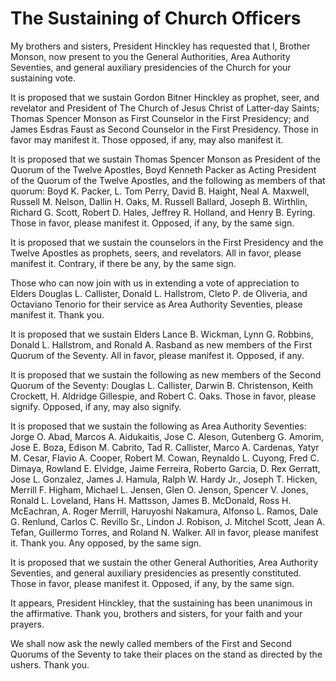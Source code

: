 # The Sustaining of Church Officers

My brothers and sisters, President Hinckley has requested that I, Brother
Monson, now present to you the General Authorities, Area Authority Seventies,
and general auxiliary presidencies of the Church for your sustaining vote.

It is proposed that we sustain Gordon Bitner Hinckley as prophet, seer, and
revelator and President of The Church of Jesus Christ of Latter-day Saints;
Thomas Spencer Monson as First Counselor in the First Presidency; and James
Esdras Faust as Second Counselor in the First Presidency. Those in favor may
manifest it. Those opposed, if any, may also manifest it.

It is proposed that we sustain Thomas Spencer Monson as President of the
Quorum of the Twelve Apostles, Boyd Kenneth Packer as Acting President of the
Quorum of the Twelve Apostles, and the following as members of that quorum:
Boyd K. Packer, L. Tom Perry, David B. Haight, Neal A. Maxwell, Russell M.
Nelson, Dallin H. Oaks, M. Russell Ballard, Joseph B. Wirthlin, Richard G.
Scott, Robert D. Hales, Jeffrey R. Holland, and Henry B. Eyring. Those in
favor, please manifest it. Opposed, if any, by the same sign.

It is proposed that we sustain the counselors in the First Presidency and the
Twelve Apostles as prophets, seers, and revelators. All in favor, please
manifest it. Contrary, if there be any, by the same sign.

Those who can now join with us in extending a vote of appreciation to Elders
Douglas L. Callister, Donald L. Hallstrom, Cleto P. de Oliveria, and Octaviano
Tenorio for their service as Area Authority Seventies, please manifest it.
Thank you.

It is proposed that we sustain Elders Lance B. Wickman, Lynn G. Robbins,
Donald L. Hallstrom, and Ronald A. Rasband as new members of the First Quorum
of the Seventy. All in favor, please manifest it. Opposed, if any.

It is proposed that we sustain the following as new members of the Second
Quorum of the Seventy: Douglas L. Callister, Darwin B. Christenson, Keith
Crockett, H. Aldridge Gillespie, and Robert C. Oaks. Those in favor, please
signify. Opposed, if any, may also signify.

It is proposed that we sustain the following as Area Authority Seventies:
Jorge O. Abad, Marcos A. Aidukaitis, Jose C. Aleson, Gutenberg G. Amorim, Jose
E. Boza, Edison M. Cabrito, Tad R. Callister, Marco A. Cardenas, Yatyr M.
Cesar, Flavio A. Cooper, Robert M. Cowan, Reynaldo L. Cuyong, Fred C. Dimaya,
Rowland E. Elvidge, Jaime Ferreira, Roberto Garcia, D. Rex Gerratt, Jose L.
Gonzalez, James J. Hamula, Ralph W. Hardy Jr., Joseph T. Hicken, Merrill F.
Higham, Michael L. Jensen, Glen O. Jenson, Spencer V. Jones, Ronald L.
Loveland, Hans H. Mattsson, James B. McDonald, Ross H. McEachran, A. Roger
Merrill, Haruyoshi Nakamura, Alfonso L. Ramos, Dale G. Renlund, Carlos C.
Revillo Sr., Lindon J. Robison, J. Mitchel Scott, Jean A. Tefan, Guillermo
Torres, and Roland N. Walker. All in favor, please manifest it. Thank you. Any
opposed, by the same sign.

It is proposed that we sustain the other General Authorities, Area Authority
Seventies, and general auxiliary presidencies as presently constituted. Those
in favor, please manifest it. Opposed, if any, by the same sign.

It appears, President Hinckley, that the sustaining has been unanimous in the
affirmative. Thank you, brothers and sisters, for your faith and your prayers.

We shall now ask the newly called members of the First and Second Quorums of
the Seventy to take their places on the stand as directed by the ushers. Thank
you.

